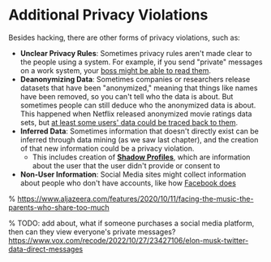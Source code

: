 # Additional Privacy Violations

Besides hacking, there are other forms of privacy violations, such as:

- __Unclear Privacy Rules__: Sometimes privacy rules aren't made clear to the people using a system. For example, if you send "private" messages on a work system, your [boss might be able to read them](https://www.bbc.com/worklife/article/20210813-are-your-work-messages-as-private-as-you-think).
- __Deanonymizing Data__: Sometimes companies or researchers release datasets that have been "anonymized," meaning that things like names have been removed, so you can't tell who the data is about. But sometimes people can still deduce who the anonymized data is about. This happened when Netflix released anonymized movie ratings data sets, but [at least some users' data could be traced back to them](https://www.wired.com/2007/12/why-anonymous-data-sometimes-isnt/).
- __Inferred Data__: Sometimes information that doesn't directly exist can be inferred through data mining (as we saw last chapter), and the creation of that new information could be a privacy violation.
  - This includes creation of __[Shadow Profiles](https://en.wikipedia.org/wiki/Shadow_profile)__, which are information about the user that the user didn't provide or consent to
- __Non-User Information__: Social Media sites might collect information about people who don't have accounts, like how [Facebook does](https://www.reuters.com/article/us-facebook-privacy-tracking/facebook-fuels-broad-privacy-debate-by-tracking-non-users-idUSKBN1HM0DR)

% https://www.aljazeera.com/features/2020/10/11/facing-the-music-the-parents-who-share-too-much

% TODO: add about, what if someone purchases a social media platform, then can they view everyone's private messages?  https://www.vox.com/recode/2022/10/27/23427106/elon-musk-twitter-data-direct-messages
